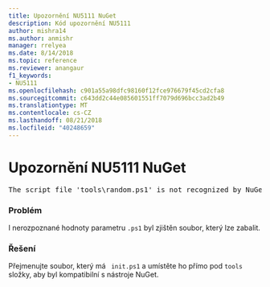 ```yaml
---
title: Upozornění NU5111 NuGet
description: Kód upozornění NU5111
author: mishra14
ms.author: anmishr
manager: rrelyea
ms.date: 8/14/2018
ms.topic: reference
ms.reviewer: anangaur
f1_keywords:
- NU5111
ms.openlocfilehash: c901a55a98dfc98160f12fce976679f45cd2cfa8
ms.sourcegitcommit: c643dd2c44e085601551ff7079d696bcc3ad2b49
ms.translationtype: MT
ms.contentlocale: cs-CZ
ms.lasthandoff: 08/21/2018
ms.locfileid: "40248659"
---
```

# <a name="nuget-warning-nu5111"></a>Upozornění NU5111 NuGet
<pre>The script file 'tools\random.ps1' is not recognized by NuGet and hence will not be executed during installation of this package. Rename it to install.ps1, uninstall.ps1 or init.ps1 and place it directly under 'tools'.</pre>

### <a name="issue"></a>Problém

I nerozpoznané hodnoty parametru `.ps1` byl zjištěn soubor, který lze zabalit.


### <a name="solution"></a>Řešení

Přejmenujte soubor, který má ` init.ps1` a umístěte ho přímo pod `tools` složky, aby byl kompatibilní s nástroje NuGet.

